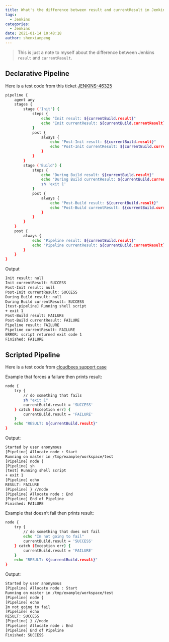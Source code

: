 ```yaml
---
title: What's the difference between result and currentResult in Jenkins?
tags:
  - Jenkins
categories:
  - Jenkins
date: 2021-01-14 10:48:18
author: shenxianpeng
---
```


> This is just a note to myself about the difference between Jenkins `result` and `currentResult`.

## Declarative Pipeline

Here is a test code from this ticket [JENKINS-46325](https://issues.jenkins.io/browse/JENKINS-46325)

```bash
pipeline {
    agent any
    stages {
        stage ('Init') {
            steps {
                echo "Init result: ${currentBuild.result}"
                echo "Init currentResult: ${currentBuild.currentResult}"
            }
            post {
                always {
                    echo "Post-Init result: ${currentBuild.result}"
                    echo "Post-Init currentResult: ${currentBuild.currentResult}"
                }
            }
        }
        stage ('Build') {
            steps {
                echo "During Build result: ${currentBuild.result}"
                echo "During Build currentResult: ${currentBuild.currentResult}"
                sh 'exit 1'
            }
            post {
                always {
                    echo "Post-Build result: ${currentBuild.result}"
                    echo "Post-Build currentResult: ${currentBuild.currentResult}"
                }
            }
        }
    }
    post {
        always {
            echo "Pipeline result: ${currentBuild.result}"
            echo "Pipeline currentResult: ${currentBuild.currentResult}"
        }
    }
}
```

Output

```bash
Init result: null
Init currentResult: SUCCESS
Post-Init result: null
Post-Init currentResult: SUCCESS
During Build result: null
During Build currentResult: SUCCESS
[test-pipeline] Running shell script
+ exit 1
Post-Build result: FAILURE
Post-Build currentResult: FAILURE
Pipeline result: FAILURE
Pipeline currentResult: FAILURE
ERROR: script returned exit code 1
Finished: FAILURE
```

## Scripted Pipeline

Here is a test code from [cloudbees support case](https://support.cloudbees.com/hc/en-us/articles/218554077-How-to-set-current-build-result-in-Pipeline-)

Example that forces a failure then prints result:

```bash
node {
    try {
        // do something that fails
        sh "exit 1"
        currentBuild.result = 'SUCCESS'
    } catch (Exception err) {
        currentBuild.result = 'FAILURE'
    }
    echo "RESULT: ${currentBuild.result}"
}
```

Output:

```bash
Started by user anonymous
[Pipeline] Allocate node : Start
Running on master in /tmp/example/workspace/test
[Pipeline] node {
[Pipeline] sh
[test] Running shell script
+ exit 1
[Pipeline] echo
RESULT: FAILURE
[Pipeline] } //node
[Pipeline] Allocate node : End
[Pipeline] End of Pipeline
Finished: FAILURE
```

Example that doesn’t fail then prints result:

```bash
node {
    try {
        // do something that does not fail
        echo "Im not going to fail"
        currentBuild.result = 'SUCCESS'
    } catch (Exception err) {
        currentBuild.result = 'FAILURE'
    }
    echo "RESULT: ${currentBuild.result}"
}
```

Output:

```bash
Started by user anonymous
[Pipeline] Allocate node : Start
Running on master in /tmp/example/workspace/test
[Pipeline] node {
[Pipeline] echo
Im not going to fail
[Pipeline] echo
RESULT: SUCCESS
[Pipeline] } //node
[Pipeline] Allocate node : End
[Pipeline] End of Pipeline
Finished: SUCCESS
```
